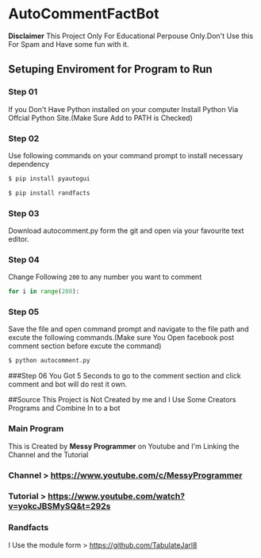 # AutoCommentFactBot

**Disclaimer** This Project Only For Educational Perpouse Only.Don't Use this For Spam and Have some fun with it.

## Setuping Enviroment for Program to Run
 
 ### Step 01
 If you Don't Have Python installed on your computer Install Python Via Offcial Python Site.(Make Sure Add to PATH is Checked)
 
 ### Step 02
 Use following commands on your command prompt to install necessary dependency

```sh
$ pip install pyautogui
```
```sh
$ pip install randfacts
```

### Step 03
Download autocomment.py form the git and open via your favourite text editor.

### Step 04 
Change Following `200` to any number you want to comment

```python
for i in range(200):
```
### Step 05
Save the file and open command prompt and navigate to the file path and excute the following commands.(Make sure You Open facebook post comment section before excute the command)
```sh
$ python autocomment.py
```
###Step 06
You Got 5 Seconds to go to the comment section and click comment and bot will do rest it own.

##Source
This Project is Not Created by me and I Use Some Creators Programs and Combine In to a bot

### Main Program
This is Created by **Messy Programmer** on Youtube and I'm Linking the Channel and the Tutorial
### Channel > https://www.youtube.com/c/MessyProgrammer
### Tutorial > https://www.youtube.com/watch?v=yokcJBSMySQ&t=292s

### Randfacts
I Use the module form > https://github.com/TabulateJarl8
